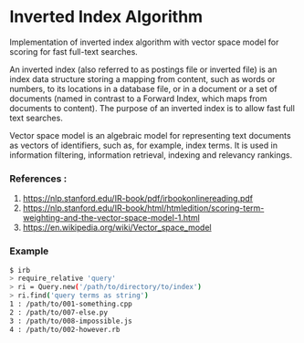 # Inverted Index Algorithm

Implementation of inverted index algorithm with vector space model for scoring for fast full-text searches.

An inverted index (also referred to as postings file or inverted file) is an index data structure storing a mapping from content, such as words or numbers, to its locations in a database file, or in a document or a set of documents (named in contrast to a Forward Index, which maps from documents to content). The purpose of an inverted index is to allow fast full text searches.

Vector space model is an algebraic model for representing text documents as vectors of identifiers, such as, for example, index terms. It is used in information filtering, information retrieval, indexing and relevancy rankings.


### References :
1. https://nlp.stanford.edu/IR-book/pdf/irbookonlinereading.pdf
2. https://nlp.stanford.edu/IR-book/html/htmledition/scoring-term-weighting-and-the-vector-space-model-1.html
3. https://en.wikipedia.org/wiki/Vector_space_model

### Example

```sh
$ irb
> require_relative 'query'
> ri = Query.new('/path/to/directory/to/index')
> ri.find('query terms as string')
1 : /path/to/001-something.cpp
2 : /path/to/007-else.py
3 : /path/to/008-impossible.js
4 : /path/to/002-however.rb
```

